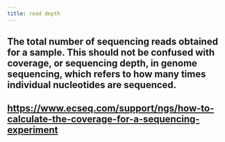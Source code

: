```yaml
---
title: read depth
---
```


## The total number of sequencing reads obtained for a sample. This should not be confused with coverage, or sequencing depth, in genome sequencing, which refers to how many times individual nucleotides are sequenced.

## 

## https://www.ecseq.com/support/ngs/how-to-calculate-the-coverage-for-a-sequencing-experiment
